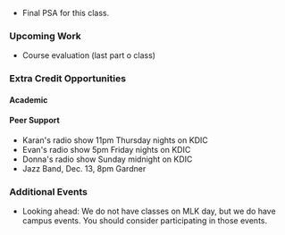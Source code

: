 * Final PSA for this class.

### Upcoming Work

* Course evaluation (last part o class)

### Extra Credit Opportunities

#### Academic

#### Peer Support

* Karan's radio show 11pm Thursday nights on KDIC 
* Evan's radio show 5pm Friday nights on KDIC
* Donna's radio show Sunday midnight on KDIC
* Jazz Band, Dec. 13, 8pm Gardner

### Additional Events

* Looking ahead: We do not have classes on MLK day, but we do have
  campus events.  You should consider participating in those events.

